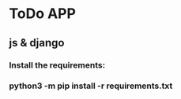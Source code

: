 # ToDo APP

## js & django

### Install the requirements:
### python3 -m pip install -r requirements.txt